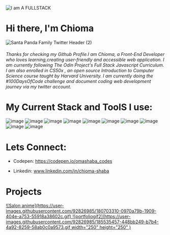 
![I am  A FULLSTACK](https://user-images.githubusercontent.com/92826985/178810986-435cdb8a-1033-4ae3-91fd-a25261795984.svg)
            
       


# Hi there, I'm Chioma

![Santa Panda Family Twitter Header (2)](https://user-images.githubusercontent.com/92826985/139597298-bcaa0d99-8b0b-49e1-a802-d5fd7a118c5b.png)


###### Thanks for checking my Github Profile.I am Chioma, a Front-End Developer who loves learning,creating user-friendly and accessible web application. I am currently following The Odin Project's Full Stack Javascript Curriculum. I am also enrolled in CS50x , an open source Introduction to Computer Science course taught by Harvard University. I am currently doing the #100DaysOfCode challenge and document coding web development journey via  my twitter account.



# My Current Stack  and ToolS I use:
![image](https://user-images.githubusercontent.com/92826985/178813325-a224c7b8-d72e-4c9e-86f3-b6152b5879e5.png)
![image](https://user-images.githubusercontent.com/92826985/178813494-e772a3dc-372f-4074-af50-6575c3dfad57.png)
![image](https://user-images.githubusercontent.com/92826985/178813511-49cc4a3d-9225-4f74-892e-6ae7758b46b2.png)
![image](https://user-images.githubusercontent.com/92826985/178813528-a8dff863-16d8-4088-9bab-0dd02bd28c1c.png)
![image](https://user-images.githubusercontent.com/92826985/178813545-89868813-2c2a-43c3-bbea-a0314fae51cc.png)
![image](https://user-images.githubusercontent.com/92826985/178813578-23e2ce5e-cd77-4093-901d-3872abe23714.png)
![image](https://user-images.githubusercontent.com/92826985/178813595-9923e1b3-7655-46cb-8952-c19da534b362.png)
![image](https://user-images.githubusercontent.com/92826985/178813607-b407b227-63ec-43d6-b1a5-4d7da46f5159.png)
![image](https://user-images.githubusercontent.com/92826985/178813630-4930ea04-497c-4551-a2bd-a467ca18829d.png)
![image](https://user-images.githubusercontent.com/92826985/178813658-a3207ac4-52b2-4501-aec2-680a747ca091.png)





# Lets Connect:

- Codepen:  https://codepen.io/omashaba_codes
             
- Linkedin: www.linkedin.com/in/chioma-shaba 


# Projects

<a href="https://curtyhair.netlify.app/">
![Salon anime](https://user-images.githubusercontent.com/92826985/180703310-0970a79b-1909-404e-a753-55918a38602c.gif)
<a href="https://chiomashaba.netlify.app/"  ref ="nofollow">
![portfoliogif2](https://user-images.githubusercontent.com/92826985/185535457-448bb249-b7b4-4a92-8259-58ab0c0a9573.gif  width="250" height="250" )


